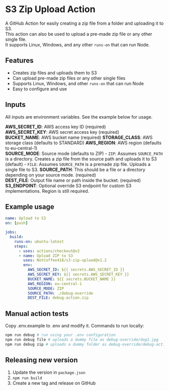 # S3 Zip Upload Action

A GitHub Action for easily creating a zip file from a folder and uploading it to S3.  
This action can also be used to upload a pre-made zip file or any other single file.  
It supports Linux, Windows, and any other `runs-on` that can run Node.

## Features

- Creates zip files and uploads them to S3
- Can upload pre-made zip files or any other single files
- Supports Linux, Windows, and other `runs-on` that can run Node
- Easy to configure and use

## Inputs

All inputs are environment variables. See the example below for usage.

**AWS_SECRET_ID**: AWS access key ID (required)  
**AWS_SECRET_KEY**: AWS secret access key (required)  
**BUCKET_NAME**: AWS bucket name (required)
**STORAGE_CLASS**: AWS storage class (defaults to STANDARD)
**AWS_REGION**: AWS region (defaults to eu-central-1)  
**SOURCE_MODE**: Source mode (defaults to ZIP)
    - `ZIP`: Assumes `SOURCE_PATH` is a directory. Creates a zip file from the source path and uploads it to S3 (default)
    - `FILE`: Assumes `SOURCE_PATH` is a premade zip file. Uploads a single file to S3.
**SOURCE_PATH**: This should be a file or a directory depending on your source mode. (required)  
**DEST_FILE**: Output file name or path inside the bucket. (required)  
**S3_ENDPOINT**: Optional override S3 endpoint for custom S3 implementations. Region is still required.

## Example usage

```yaml
name: Upload to S3
on: [push]

jobs:
  build:
    runs-on: ubuntu-latest
    steps:
      - uses: actions/checkout@v2
      - name: Upload ZIP to S3
        uses: NotCoffee418/s3-zip-upload@v1.2
        env:
          AWS_SECRET_ID: ${{ secrets.AWS_SECRET_ID }}
          AWS_SECRET_KEY: ${{ secrets.AWS_SECRET_KEY }}
          BUCKET_NAME: ${{ secrets.BUCKET_NAME }}
          AWS_REGION: eu-central-1
          SOURCE_MODE: ZIP
          SOURCE_PATH: ./debug-override
          DEST_FILE: debug-action.zip
```

## Manual action tests

Copy .env.example to .env and modify it.
Commands to run locally:

```bash
npm run debug # run using your .env configuration
npm run debug file # uploads a dummy file as debug-override/dog1.jpg
npm run debug zip # uploads a dummy folder as debug-override/debug-action.zip
```

## Releasing new version

1. Update the version in `package.json`
2. `npm run build`
3. Create a new tag and release on GitHub
